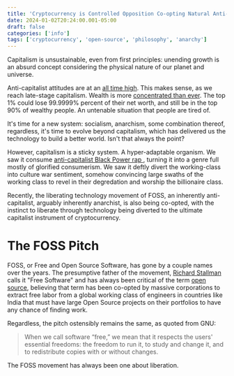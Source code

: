 ```yaml
---
title: 'Cryptocurrency is Controlled Opposition Co-opting Natural Anti-Capitalist Instincts'
date: 2024-01-02T20:24:00.001-05:00
draft: false
categories: ['info']
tags: ['cryptocurrency', 'open-source', 'philosophy', 'anarchy']
---
```


Capitalism is unsustainable, even from first principles: unending growth is an absurd concept considering the physical nature of our planet and universe.

Anti-capitalist attitudes are at an [all time high](https://www.theguardian.com/politics/2021/sep/20/eat-the-rich-why-millennials-and-generation-z-have-turned-their-backs-on-capitalism). This makes sense, as we reach late-stage capitalism. Wealth is more [concentrated than ever](https://www.cbpp.org/research/a-guide-to-statistics-on-historical-trends-in-income-inequality). The top 1% could lose 99.9999% percent of their net worth, and still be in the top 90% of wealthy people. An untenable situation that people are tired of.

It's time for a new system: socialism, anarchism, some combination thereof, regardless, it's time to evolve beyond capitalism, which has delivered us the technology to build a better world. Isn't that always the point?

However, capitalism is a sticky system. A hyper-adaptable organism. We saw it consume [ anti-capitalist Black Power rap ](https://www.hamptonthink.org/read/how-capitalism-underdeveloped-hip-hop-a-peoples-history-of-political-rap-part-1-of-2), turning it into a genre full mostly of glorified consumerism. We saw it deftly divert the working-class into culture war sentiment, somehow convincing large swaths of the working class to revel in their degredation and worship the billionaire class.

Recently, the liberating technology movement of FOSS, an inherently anti-capitalist, arguably inherently anarchist, is also being co-opted, with the instinct to liberate through technology being diverted to the ultimate capitalist instrument of cryptocurrency.

# The FOSS Pitch

FOSS, or Free and Open Source Software, has gone by a couple names over the years. The presumptive father of the movement, [Richard Stallman](https://en.wikipedia.org/wiki/Richard_Stallman) calls it "Free Software" and has always been critical of the term [open source](https://www.gnu.org/philosophy/open-source-misses-the-point.html), believing that term has been co-opted by massive corporations to extract free labor from a global working class of engineers in countries like India that must have large Open Source projects on their portfolios to have any chance of finding work.

Regardless, the pitch ostensibly remains the same, as quoted from GNU:


> When we call software “free,” we mean that it respects the users' essential freedoms: the freedom to run it, to study and change it, and to redistribute copies with or without changes.

The FOSS movement has always been one about liberation.
